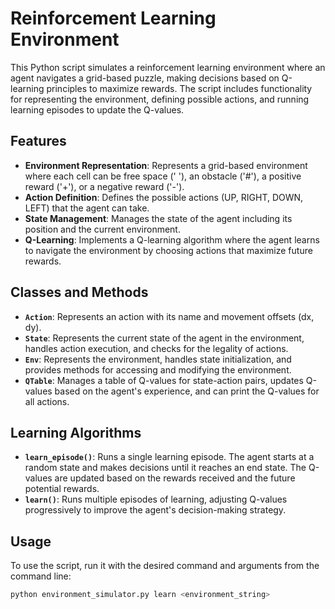 # Reinforcement Learning Environment

This Python script simulates a reinforcement learning environment where an agent navigates a grid-based puzzle, making decisions based on Q-learning principles to maximize rewards. The script includes functionality for representing the environment, defining possible actions, and running learning episodes to update the Q-values.

## Features

- **Environment Representation**: Represents a grid-based environment where each cell can be free space (' '), an obstacle ('#'), a positive reward ('+'), or a negative reward ('-').
- **Action Definition**: Defines the possible actions (UP, RIGHT, DOWN, LEFT) that the agent can take.
- **State Management**: Manages the state of the agent including its position and the current environment.
- **Q-Learning**: Implements a Q-learning algorithm where the agent learns to navigate the environment by choosing actions that maximize future rewards.

## Classes and Methods

- **`Action`**: Represents an action with its name and movement offsets (dx, dy).
- **`State`**: Represents the current state of the agent in the environment, handles action execution, and checks for the legality of actions.
- **`Env`**: Represents the environment, handles state initialization, and provides methods for accessing and modifying the environment.
- **`QTable`**: Manages a table of Q-values for state-action pairs, updates Q-values based on the agent's experience, and can print the Q-values for all actions.

## Learning Algorithms

- **`learn_episode()`**: Runs a single learning episode. The agent starts at a random state and makes decisions until it reaches an end state. The Q-values are updated based on the rewards received and the future potential rewards.
- **`learn()`**: Runs multiple episodes of learning, adjusting Q-values progressively to improve the agent's decision-making strategy.

## Usage

To use the script, run it with the desired command and arguments from the command line:

```bash
python environment_simulator.py learn <environment_string>
